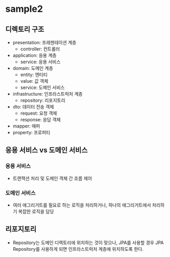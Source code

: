 # sample2

## 디렉토리 구조

- presentation: 프레젠테이션 계층
    - controller: 컨트롤러
- application: 응용 계층
    - service: 응용 서비스
- domain: 도메인 계층
    - entity: 엔티티
    - value: 값 객체
    - service: 도메인 서비스
- infrastructure: 인프라스트럭처 계층
    - repository: 리포지토리
- dto: 데이터 전송 객체
    - request: 요청 객체
    - response: 응답 객체
- mapper: 매퍼
- property: 프로퍼티

## 응용 서비스 vs 도메인 서비스

### 응용 서비스

- 트랜잭션 처리 및 도메인 객체 간 흐름 제어

### 도메인 서비스

- 여러 애그리거트를 필요로 하는 로직을 처리하거나, 하나의 애그리거트에서 처리하기 복잡한 로직을 담당

## 리포지토리

- Repository는 도메인 디렉토리에 위치하는 것이 맞으나, JPA를 사용할 경우 JPA Repository를 사용하게 되면 인프라스트럭처 계층에 위치하도록 한다.
